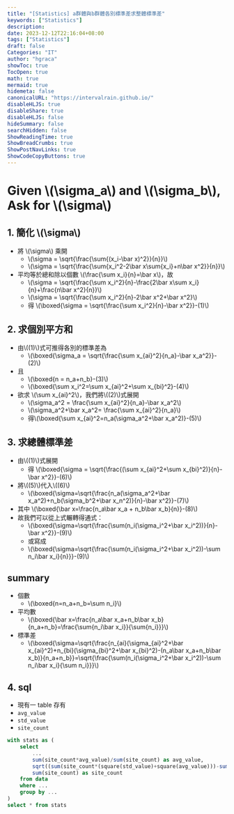 ```yaml
---
title: "[Statistics] a群體與b群體各別標準差求整體標準差"
keywords: ["Statistics"]
description: 
date: 2023-12-12T22:16:04+08:00
tags: ["Statistics"]
draft: false
Categories: "IT"
author: "hgraca"
showToc: true
TocOpen: true
math: true
mermaid: true
hidemeta: false
canonicalURL: "https://intervalrain.github.io/"
disableHLJS: true
disableShare: true
disableHLJS: false
hideSummary: false
searchHidden: false
ShowReadingTime: true
ShowBreadCrumbs: true
ShowPostNavLinks: true
ShowCodeCopyButtons: true
---
```


# Given \\(\sigma_a\\) and \\(\sigma_b\\), Ask for \\(\sigma\\)

## 1. 簡化 \\(\sigma\\)
+ 將 \\(\sigma\\) 乘開
    + \\(\sigma = \sqrt{\frac{\sum{(x_i-\bar x)^2}}{n}}\\)
    + \\(\sigma = \sqrt{\frac{\sum{x_i^2-2\bar x\sum{x_i}+n\bar x^2}}{n}}\\)
+ 平均等於總和除以個數 \\(\frac{\sum x_i}{n}=\bar x\\)，故
    + \\(\sigma = \sqrt{\frac{\sum x_i^2}{n}-\frac{2\bar x\sum x_i}{n}+\frac{n\bar x^2}{n}}\\)
    + \\(\sigma = \sqrt{\frac{\sum x_i^2}{n}-2\bar x^2+\bar x^2}\\)
    + 得 \\(\boxed{\sigma = \sqrt{\frac{\sum x_i^2}{n}-\bar x^2}}-(1)\\)


## 2. 求個別平方和
+ 由\\((1)\\)式可推得各別的標準差為
    + \\(\boxed{\sigma_a = \sqrt{\frac{\sum x_{ai}^2}{n_a}-\bar x_a^2}}-(2)\\)
+ 且
    + \\(\boxed{n = n_a+n_b}-(3)\\)
    + \\(\boxed{\sum x_i^2=\sum x_{ai}^2+\sum x_{bi}^2}-(4)\\)
+ 欲求 \\(\sum x_{ai}^2\\)，我們將\\((2)\\)式展開
    + \\(\sigma_a^2 = \frac{\sum x_{ai}^2}{n_a}-\bar x_a^2\\)
    + \\(\sigma_a^2+\bar x_a^2= \frac{\sum x_{ai}^2}{n_a}\\)
    + 得\\(\boxed{\sum x_{ai}^2=n_a(\sigma_a^2+\bar x_a^2)}-(5)\\)

## 3. 求總體標準差
+ 由\\((1)\\)式展開
    + 得 \\(\boxed{\sigma = \sqrt{\frac{(\sum x_{ai}^2+\sum x_{bi}^2)}{n}-\bar x^2}}-(6)\\)
+ 將\\((5)\\)代入\\(\(6)\\)
    + \\(\boxed{\sigma=\sqrt{\frac{n_a(\sigma_a^2+\bar x_a^2)+n_b(\sigma_b^2+\bar x_n^2)}{n}-\bar x^2}}-(7)\\)
+ 其中 \\(\boxed{\bar x=\frac{n_a\bar x_a + n_b\bar x_b}{n}}-(8)\\)
+ 故我們可以從上式輾轉得通式：
    + \\(\boxed{\sigma=\sqrt{\frac{\sum(n_i(\sigma_i^2+\bar x_i^2))}{n}-\bar x^2}}-(9)\\)
    + 或寫成
    + \\(\boxed{\sigma=\sqrt{\frac{\sum(n_i(\sigma_i^2+\bar x_i^2))-\sum n_i\bar x_i}{n}}}-(9)\\)

## summary
+ 個數
    + \\(\boxed{n=n_a+n_b=\sum n_i}\\)
+ 平均數
    + \\(\boxed{\bar x=\frac{n_a\bar x_a+n_b\bar x_b}{n_a+n_b}=\frac{\sum{n_i\bar x_i}}{\sum{n_i}}}\\)
+ 標準差  
    + \\(\boxed{\sigma=\sqrt{\frac{n_{ai}(\sigma_{ai}^2+\bar x_{ai}^2)+n_{bi}(\sigma_{bi}^2+\bar x_{bi}^2)-(n_a\bar x_a+n_b\bar x_b)}{n_a+n_b}}=\sqrt{\frac{\sum(n_i(\sigma_i^2+\bar x_i^2))-\sum n_i\bar x_i}{\sum n_i}}}\\)

## 4. sql
+ 現有一 table 存有
+ `avg_value`
+ `std_value`
+ `site_count`
```sql
with stats as (
    select
        ...
        sum(site_count*avg_value)/sum(site_count) as avg_value,
        sqrt((sum(site_count*(square(std_value)+square(avg_value)))-sum(site_count*avg_value))/sum(site_count)) as std_value,
        sum(site_count) as site_count
    from data
    where ...
    group by ...
)
select * from stats
```
